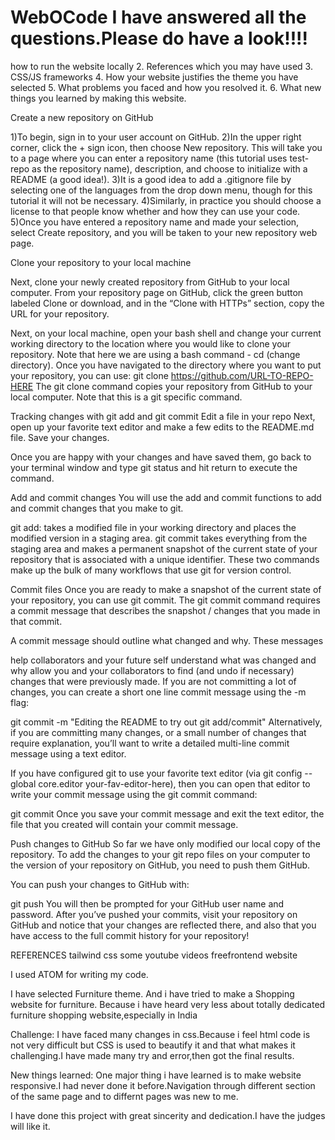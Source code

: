 # WebOCode                               I have answered all the questions.Please do have a look!!!!

how to run the website locally
2. References which you may have used
3. CSS/JS frameworks
4. How your website justifies the theme you have selected
5. What problems you faced and how you resolved it.
6. What new things you learned by making this website.


Create a new repository on GitHub

1)To begin, sign in to your user account on GitHub.
2)In the upper right corner, click the + sign icon, then choose New repository. This will take you to a page where you can enter a repository name (this tutorial uses test-repo as the repository name), description, and choose to initialize with a README (a good idea!).
3)It is a good idea to add a .gitignore file by selecting one of the languages from the drop down menu, though for this tutorial it will not be necessary.
4)Similarly, in practice you should choose a license to that people know whether and how they can use your code.
5)Once you have entered a repository name and made your selection, select Create repository, and you will be taken to your new repository web page.


Clone your repository to your local machine

Next, clone your newly created repository from GitHub to your local computer. From your repository page on GitHub, click the green button labeled Clone or download, and in the “Clone with HTTPs” section, copy the URL for your repository.

Next, on your local machine, open your bash shell and change your current working directory to the location where you would like to clone your repository. Note that here we are using a bash command - cd (change directory).
Once you have navigated to the directory where you want to put your repository, you can use:
git clone https://github.com/URL-TO-REPO-HERE
The git clone command copies your repository from GitHub to your local computer. Note that this is a git specific command.


Tracking changes with git add and git commit
Edit a file in your repo
Next, open up your favorite text editor and make a few edits to the README.md file. Save your changes.

Once you are happy with your changes and have saved them, go back to your terminal window and type git status and hit return to execute the command.

Add and commit changes
You will use the add and commit functions to add and commit changes that you make to git.

git add: takes a modified file in your working directory and places the modified version in a staging area.
git commit takes everything from the staging area and makes a permanent snapshot of the current state of your repository that is associated with a unique identifier.
These two commands make up the bulk of many workflows that use git for version control.


Commit files
Once you are ready to make a snapshot of the current state of your repository, you can use git commit. The git commit command requires a commit message that describes the snapshot / changes that you made in that commit.

A commit message should outline what changed and why. These messages

help collaborators and your future self understand what was changed and why
allow you and your collaborators to find (and undo if necessary) changes that were previously made.
If you are not committing a lot of changes, you can create a short one line commit message using the -m flag:

git commit -m "Editing the README to try out git add/commit"
Alternatively, if you are committing many changes, or a small number of changes that require explanation, you’ll want to write a detailed multi-line commit message using a text editor.

If you have configured git to use your favorite text editor (via git config --global core.editor your-fav-editor-here), then you can open that editor to write your commit message using the git commit command:

git commit
Once you save your commit message and exit the text editor, the file that you created will contain your commit message.

Push changes to GitHub
So far we have only modified our local copy of the repository. To add the changes to your git repo files on your computer to the version of your repository on GitHub, you need to push them GitHub.

You can push your changes to GitHub with:

git push
You will then be prompted for your GitHub user name and password. After you’ve pushed your commits, visit your repository on GitHub and notice that your changes are reflected there, and also that you have access to the full commit history for your repository!





REFERENCES
tailwind css
some youtube videos
freefrontend website


I used ATOM for writing my code.


I have selected Furniture theme. And i have tried to make a Shopping website for furniture. Because i have heard very less about totally dedicated furniture shopping website,especially in India



Challenge:
I have faced many changes in css.Because i feel html code is not very difficult but CSS is used to beautify it and that what makes it challenging.I have made many try and error,then got the final results.



New things learned:
One major thing i have learned is to make website responsive.I had never done it before.Navigation through different section of the same page and to differnt pages was new to me.

I have done this project with great sincerity and dedication.I have the judges will like it.

